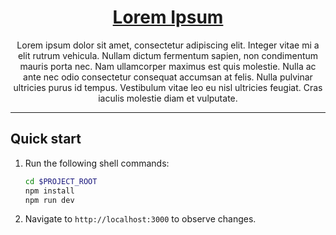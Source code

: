 <div id="header" style="width:100%;text-align:center;">
    <h1><u>Lorem Ipsum</u></h1>
    <p>Lorem ipsum dolor sit amet, consectetur adipiscing elit. Integer vitae mi a elit rutrum vehicula. Nullam dictum fermentum sapien, non condimentum mauris porta nec. Nam ullamcorper maximus est quis molestie. Nulla ac ante nec odio consectetur consequat accumsan at felis. Nulla pulvinar ultricies purus id tempus. Vestibulum vitae leo eu nisl ultricies feugiat. Cras iaculis molestie diam et vulputate.</p>
</div>
<hr/>

## Quick start
1. Run the following shell commands:
    ```Bash
    cd $PROJECT_ROOT
    npm install
    npm run dev
    ```
2. Navigate to `http://localhost:3000` to observe changes.
